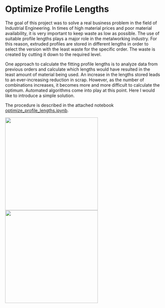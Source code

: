 # Optimize Profile Lengths

The goal of this project was to solve a real business problem in the field of Industrial Engineering. In times of high material prices and poor material availability, it is very important to keep waste as low as possible. The use of suitable profile lengths plays a major role in the metalworking industry. For this reason, extruded profiles are stored in different lengths in order to select the version with the least waste for the specific order. The waste is created by cutting it down to the required level.

One approach to calculate the fitting profile lengths is to analyze data from previous orders and calculate which lengths would have resulted in the least amount of material being used. An increase in the lengths stored leads to an ever-increasing reduction in scrap. However, as the number of combinations increases, it becomes more and more difficult to calculate the optimum. Automated algorithms come into play at this point. Here I would like to introduce a simple solution.

The procedure is described in the attached notebook [optimize_profile_lengths.ipynb](/optimize_profile_lengths.ipynb).

<img src="https://user-images.githubusercontent.com/121058227/224532187-bff23c95-6449-4e01-be9b-8b9555eb3acf.png" height="300">  <img src="https://user-images.githubusercontent.com/121058227/224532537-77d639b5-4449-4a97-b0c4-ddaecfb9962f.png" height="300">
